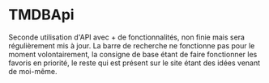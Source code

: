 # TMDBApi
Seconde utilisation d'API avec + de fonctionnalités, non finie mais sera régulièrement mis à jour.
La barre de recherche ne fonctionne pas pour le moment volontairement, la consigne de base étant de faire fonctionner les favoris en priorité, le reste qui est présent sur le site étant des idées venant de moi-même. 
